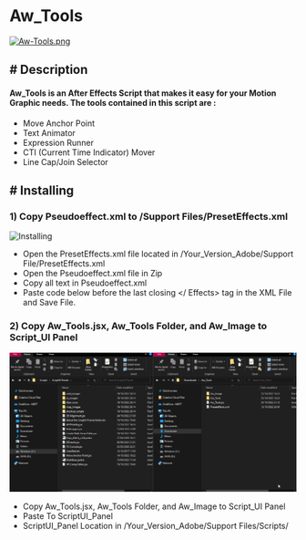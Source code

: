 # Aw_Tools 

[![Aw-Tools.png](https://i.postimg.cc/Nfh1sVmz/Aw-Tools-1.png)](https://postimg.cc/5j3HpsPB)

## # Description

#### Aw_Tools is an After Effects Script that makes it easy for your Motion Graphic needs. The tools contained in this script are :
- Move Anchor Point
- Text Animator
- Expression Runner
- CTI (Current Time Indicator) Mover
- Line Cap/Join Selector

## # Installing
### 1) Copy Pseudoeffect.xml to /Support Files/PresetEffects.xml

![Installing](GIF/Aw_Tools.gif)

- Open the PresetEffects.xml file located in /Your_Version_Adobe/Support File/PresetEffects.xml
- Open the Pseudoeffect.xml file in Zip
- Copy all text in Pseudoeffect.xml
- Paste code below before the last closing </ Effects> tag in the XML File and Save File.

### 2) Copy Aw_Tools.jsx, Aw_Tools Folder, and Aw_Image to Script_UI Panel

![Installing_2](GIF/Aw_Tools2.gif)

- Copy Aw_Tools.jsx, Aw_Tools Folder, and Aw_Image to Script_UI Panel
- Paste To ScriptUI_Panel
- ScriptUI_Panel Location in /Your_Version_Adobe/Support Files/Scripts/



